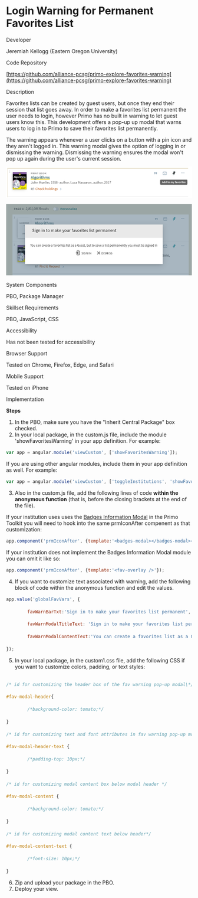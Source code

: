 #
# Login Warning for Permanent Favorites List

Developer

Jeremiah Kellogg (Eastern Oregon University)

Code Repository

[https://github.com/alliance-pcsg/primo-explore-favorites-warning](https://github.com/alliance-pcsg/primo-explore-favorites-warning)

Description

Favorites lists can be created by guest users, but once they end their session that list goes away.  In order to make a favorites list permanent the user needs to login, however Primo has no built in warning to let guest users know this.  This development offers a pop-up up modal that warns users to log in to Primo to save their favorites list permanently.

The warning appears whenever a user clicks on a button with a pin icon and they aren't logged in.  This warning modal gives the option of logging in or dismissing the warning.  Dismissing the warning ensures the modal won't pop up again during the user's current session.

![Brief record pin icon](./screenshots/pinHover.png)

![Modal display](./screenshots/favModal.png)

System Components

PBO, Package Manager

Skillset Requirements

PBO, JavaScript, CSS

Accessibility

Has not been tested for accessibility

Browser Support

Tested on Chrome, Firefox, Edge, and Safari

Mobile Support

Tested on iPhone

Implementation

**Steps**

1. In the PBO, make sure you have the &quot;Inherit Central Package&quot; box checked.
2. In your local package, in the custom.js file, include the module 'showFavoritesWarning' in your app definition. For example:

```js
var app = angular.module('viewCustom', ['showFavoritesWarning']);
```

If you are using other angular modules, include them in your app definition as well. For example:

```js
var app = angular.module('viewCustom', ['toggleInstitutions', 'showFavoritesWarning']);
```

3. Also in the custom.js file, add the following lines of code **within the anonymous function** (that is, before the closing brackets at the end of the file).

If your institution uses uses the [Badges Information Modal](https://github.com/alliance-pcsg/primo-explore-favorites-warning) in the Primo Toolkit you will need to hook into the same prmIconAfter compenent as that customization:

```js
app.component('prmIconAfter', {template:'<badges-modal></badges-modal><fav-overlay></fav-overlay>'});
```

If your institution does not implement the Badges Information Modal module you can omit it like so:
```js
app.component('prmIconAfter', {template:'<fav-overlay />'});
```

4. If you want to customize text associated with warning, add the following block of code within the anonymous function and edit the values.

```js
app.value('globalFavVars', {

        favWarnBarTxt:'Sign in to make your favorites list permanent',

        favWarnModalTitleText: 'Sign in to make your favorites list permanent',

        favWarnModalContentText:'You can create a favorites list as a Guest, but to save a list permanently you must be signed in';,

});
```

5. In your local package, in the custom1.css file, add the following CSS if you want to customize colors, padding, or text styles:

```css

/* id for customizing the header box of the fav warning pop-up modal\*/

#fav-modal-header{

        /*background-color: tomato;*/

}

/* id for customizing text and font attributes in fav warning pop-up modal header*/

#fav-modal-header-text {

        /*padding-top: 10px;*/

}

/* id for customizing modal content box below modal header */

#fav-modal-content {

        /*background-color: tomato;*/

}

/* id for customizing modal content text below header*/

#fav-modal-content-text {

        /*font-size: 10px;*/

}
```
6. Zip and upload your package in the PBO.
7. Deploy your view.
